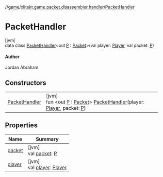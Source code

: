 //[game](../../../index.md)/[xlitekt.game.packet.disassembler.handler](../index.md)/[PacketHandler](index.md)

# PacketHandler

[jvm]\
data class [PacketHandler](index.md)&lt;out [P](index.md) : [Packet](../../xlitekt.game.packet/-packet/index.md)&gt;(val player: [Player](../../xlitekt.game.actor.player/-player/index.md), val packet: [P](index.md))

#### Author

Jordan Abraham

## Constructors

| | |
|---|---|
| [PacketHandler](-packet-handler.md) | [jvm]<br>fun &lt;out [P](index.md) : [Packet](../../xlitekt.game.packet/-packet/index.md)&gt; [PacketHandler](-packet-handler.md)(player: [Player](../../xlitekt.game.actor.player/-player/index.md), packet: [P](index.md)) |

## Properties

| Name | Summary |
|---|---|
| [packet](packet.md) | [jvm]<br>val [packet](packet.md): [P](index.md) |
| [player](player.md) | [jvm]<br>val [player](player.md): [Player](../../xlitekt.game.actor.player/-player/index.md) |
